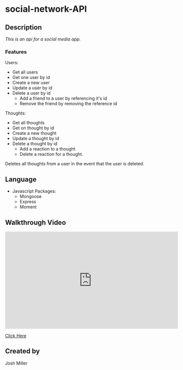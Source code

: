 # social-network-API

## Description
   _This is an api for a social media app._
   ### Features
   Users:
   * Get all users
   * Get one user by id
   * Create a new user
   * Update a user by id
   * Delete a user by id
      * Add a friend to a user by referencing it's id
      * Remove the friend by removing the reference id

   Thoughts:
   * Get all thoughts
   * Get on thought by id
   * Create a new thought
   * Update a thought by id
   * Delete a thought by id
      * Add a reaction to a thought
      * Delete a reaction for a thought.
   
   Deletes all thoughts from a user in the event that the user is deleted.

## Language
   * Javascript Packages:
      * Mongoose
      * Express
      * Moment

## Walkthrough Video

<iframe width="560" height="315" src="https://www.youtube.com/embed/VjgLdxi7erY" frameborder="0" allow="accelerometer; autoplay; clipboard-write; encrypted-media; gyroscope; picture-in-picture" allowfullscreen></iframe>

   [Click Here](https://youtu.be/VjgLdxi7erY)

## Created by
   Josh Miller